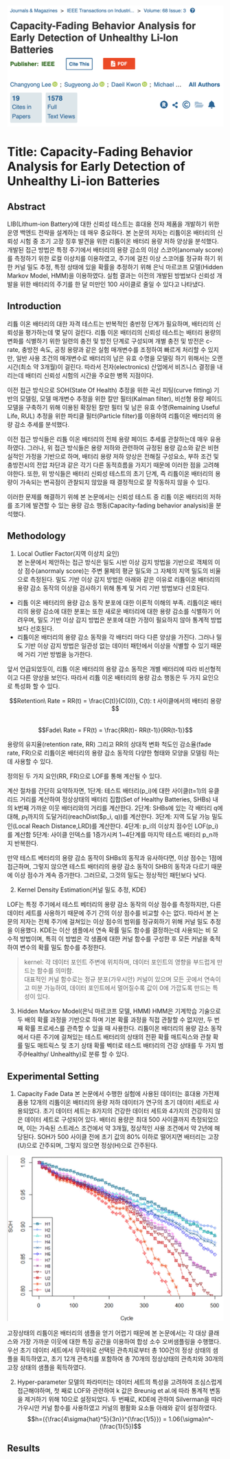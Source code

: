 ![Figure. 1](./img/01_paper_title.png)
# Title: Capacity-Fading Behavior Analysis for Early Detection of Unhealthy Li-ion Batteries<br>

## Abstract
LIB(Lithum-ion Battery)에 대한 신뢰성 테스트는 휴대용 전자 제품을 개발하기 위한 운영 백엔드 전략을 설계하는 데 매우 중요하다.
본 논문의 저자는 리튬이온 배터리의 신뢰성 시험 중 조기 고장 징후 발견을 위한 리튬이온 배터리 용량 저하 양상을 분석했다.
개발된 접근 방법은 특정 주기에서 배터리의 용량 감소의 이상 스코어(anomaly score)를 측정하기 위한 로컬 이상치를 이용하였고, 주기에 걸친 이상 스코어를 정규화 하기 위한 커널 밀도 추정, 특정 상태에 있을 확률을 추정하기 위해 은닉 마르코프 모델(Hidden Markov Model, HMM)을 이용하였다.
실험 결과는 이전의 개발된 방법보다 신뢰성 개발을 위한 배터리의 주기를 한 달 미만인 100 사이클로 줄일 수 있다고 나타냈다.

## Introduction
리튬 이온 배터리의 대한 자격 테스트는 반복적인 충반정 단계가 필요하며, 배터리의 신뢰성을 평가하는데 몇 달이 걸린다. 리튬 이온 배터리의 신뢰성 테스트는 배터리 용량의 변화를 식별하기 위한 일련의 충전 및 방전 단계로 구성되며 개별 충전 및 방전은 c-rate, 충방전 속도, 공칭 용량과 같은  실험 매개변수를 조정하여 빠르게 처리할 수 있지만, 일반 사용 조건의 매개변수로 배터리의 남은 유효 수명을 모델링 하기 위해서는 오랜 시간(최소 약 3개월)이 걸린다.
따라서 전자(electronics) 산업에서 비즈니스 결정을 내리는데 배터리 신뢰성 시험의 시간을 주요한 병목 지점이다.

이전 접근 방식으로 SOH(State Of Health) 추정을 위한 곡선 피팅(curve fitting) 기반의 모델링, 모델 매개변수 추정을 위한 칼만 필터(Kalman filter), 비선형 용량 페이드 모델을 구축하기 위해 이용된 확장된 칼만 필터 및 남은 유효 수명(Remaining Useful Life, RUL) 추정을 위한 파티클 필터(Particle filter)를 이용하여 리튬이온 배터리의 용량 감소 추세를 분석했다.

이전 접근 방식들은 리튬 이온 배터리의 전체 용량 페이드 추세를 관찰하는데 매우 유용하였다. 그러나, 위 접근 방식들은 용량 저하와 관련하여 규정된 용량 감소와 같은 비현실적인 가정을 기반으로 하며, 배터리 용량 저하 양상은 전해질 구성요소, 부하 조건 및 충방전시의 전압 차단과 같은 각기 다른 동적흐름을 가지기 때문에 이러한 점을 고려해야한다. 또한, 위 방식들은 배터리 신뢰성 테스트의 초기 단계, 즉 리튬이온 배터리의 용량이 가속되는 변곡점이 관찰되지 않았을 때 결정적으로 잘 작동하지 않을 수 있다.

이러한 문제를 해결하기 위헤 본 논문에서는 신뢰성 테스트 중 리튬 이온 배터리의 저하를 조기에 발견할 수 있는 용량 감소 행동(Capacity-fading behavior analysis)을 분석했다.

## Methodology
1. Local Outlier Factor(지역 이상치 요인)<br>
본 논문에서 제안하는 접근 방식은 밀도 시반 이상 감지 방법을 기반으로 객체의 이상 점수(anormaly score)는 주변 물체의 평균 밀도와 그 자체의 지역 밀도의 비율으로 측정된다.
밀도 기반 이상 감지 방법은 아래와 같은 이유로 리튬이온 배터리의 용량 감소 동작의 이상을 검사하기 위해 통계 및 거리 기반 방법보다 선호된다. 
* 리튬 이온 배터리의 용량 감소 동작 분포에 대한 이론적 이해의 부족.
리튬이온 배터리의 용량 감소에 대한 분포는 또한 새로운 배터리에 대한 용량 감소를 식별하기 어려우며, 밀도 기반 이상 감지 방법은 분포에 대한 가정이 필요하지 않아 통계적 방법보다 선호된다.
* 리튬이온 배터리의 용량 감소 동작을 각 배터리 마다 다른 양상을 가진다.
그러나 밀도 기반 이상 감지 방법은 일관성 없는 데이터 패턴에서 이상을 식별할 수 있기 때문에 거리 기반 방법을 능가한다.

앞서 언급되었듯이, 리튬 이온 배터리의 용량 감소 동작은 개별 배터리에 따라 비선형적이고 다른 양상을 보인다. 따라서 리튬 이온 배터리의 용량 감소 행동은 두 가지 요인으로 특성화 할 수 있다.

$$Retention\ Rate = RR(t) = \frac{C(t)}{C(0)},  C(t): t 사이클에서의 배터리 용량$$<br>
$$Fade\ Rate = FR(t) = \frac{RR(t)- RR(t-1)}{RR(t-1)}$$

용량의 유지율(retention rate, RR) 그리고 RR의 상대적 변화 척도인 감소율(fade rate, FR)으로 리튬이온 배터리의 용량 감소 동작의 다양한 형태와 모양을 모델링 하는 데 사용할 수 있다.

정의된 두 가지 요인(RR, FR)으로 LOF를 통해 계산될 수 있다.

계산 절차를 간단히 요약하자면,
1단계: 테스트 배터리(p_i)에 대한 사이클(t=1)의 유클리드 거리를 계산하여 정상상태의 배터리 집합(Set of Healthy Batteries, SHBs) 내의 k번째 가까운 이웃 배터리와의 거리를 계산한다.
2단계: SHBs에 있는 각 배터리 q에 대해, $p_1$까지의 도달거리(reachDist($p_i, q))를 계산한다.
3단계: 지역 도달 가능 밀도인(Local Reach Distance,LRD)를 계산한다.
4단계: p_i의 이상치 점수인 LOF(p_i)를 계산함
5단계: 사이클 인덱스를 1증가시켜 1~4단계를 마지막 테스트 배터리 p_n까지 반복한다.

만약 테스트 베터리의 용량 감소 동작이 SHBs의 동작과 유사하다면, 이상 점수는 1점에 접근하며, 그렇지 않으면 테스트 배터리의 용량 감소 동작이 SHB의 동작과 다르기 때문에 이상 점수가 계속 증가한다. 그러므로, 그것의 밀도는 정상적인 패턴보다 낮다.

2. Kernel Density Estimation(커널 밀도 추정, KDE)<br>

LOF는 특정 주기에서 테스트 베터리의 용량 감소 동작의 이상 점수를 측정하지만, 다른 데이터 세트를 사용하기 때문에 주기 간의 이상 점수를 비교할 수는 없다. 따라서 본 논문의 저자는 전체 주기에 걸쳐있는 이상 점수의 범위를 정규회하기 위해 커널 밀도 추정을 이용했다.
KDE는 이산 샘플에서 연속 확률 밀도 함수를 결정하는데 사용되는 비 모수적 방법이며, 특히 이 방법은 각 생픔에 대한 커널 함수를 구성한 후 모든 커널을 축적하여 변수의 확률 밀도 함수를 추정한다.

>kernel: 각 데이터 포인트 주변에 위치하며, 데이터 포인트의 영향을 부드럽게 만드는 함수를 의미함.<br>대표적인 커널 함수로는 정규 분포(가우시안) 커널이 있으며 모든 곳에서 연속이고 미분 가능하여, 데이터 포인트에서 멀어질수록 값이 0에 가깝도록 만드는 특성이 있다.

3. Hidden Markov Model(은닉 마르코프 모델, HMM)
HMM은 기계학습 기술으로 두 배의 확률 과정을 기반으로 하며 기본 확률 과정을 직접 관찰할 수 없지만, 두 번째 확률 프로세스를 관측할 수 있을 때 사용한다. 리튬이온 배터리의 용량 감소 동작에서 다른 주기에 걸쳐있는 테스트 배터리의 상태의 전환 확률 매트릭스와 관찰 확률 밀도 매트릭스 및 초기 상태 확률 벡터로 테스트 배터리의 건강 상태를 두 가지 범주(Healthy/ Unhealthy)로 분류 할 수 있다.

## Experimental Setting
1. Capacity Fade Data
본 논문에서 수행한 실험에 사용된 데이터는 휴대용 가전제품용 12개의 리튬이온 배터리의 용량 저하 데이터가 연구의 초기 데이터 세트로 사용되었다.
초기 데이터 세트는 8가지의 건강한 데이터 세트와 4가지의 건강하지 않은 데이터 세트로 구성되어 있다. 배터리 용량은 최대 500 사이클까지 측정되었으며, 이는 가속된 스트레스 조건에서 약 3개월, 정상적인 사용 조건에서 약 2년에 해당된다. SOH가 500 사이클 전에 초기 값의 80% 이하로 떨어지면 배터리는 고장(U)으로 간주되며, 그렇지 않으면 정상(H)으로 간주된다.

![Figure. 2](./img/01_soh_figure.png)

고장상태의 리튬이온 배터리의 샘플을 얻기 어렵기 때문에 본 논문에서는 각 대상 클래스와 가장 가까운 이웃에 대한 특징 공간을 이용하여 합성 소수 오버샘플링을 수행했다. 우선 초기 데이터 세트에서 무작위로 선택된 관측치로부터 총 100건의 정상 상태의 샘플을 획득하였고, 초기 12개 관측치를 포함하여 총 70개의 정상상태의 관측치와 30개의 고장 상태의 샘플을 획득하였다.

2. Hyper-parameter
모델의 파라미터는 데이터 세트의 특성을 고려하여 조심스럽게 접근해야하며, 첫 째로 LOF와 관련하여 k 값은 Breunig et al.에 따라 통계적 변동을 제거하기 위해 10으로 설정되었다.
두 번째로, KDE에 관하여 Silverman을 따라 가우시안 커널 함수를 사용하였고 커널의 평활화 요소들 아래와 같이 설정하였다.
$$h=({\frac{4\sigma{hat}^5}{3n}}^{\frac{1/5}}) = 1.06{\sigma}n^-(\frac{1}{5})$$

##  Results


